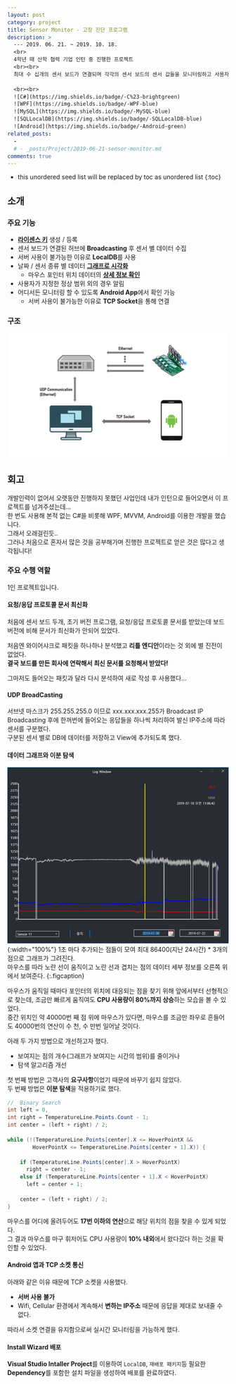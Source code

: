 ```yaml
---
layout: post
category: project
title: Sensor Monitor - 고장 진단 프로그램
description: >
  --- 2019. 06. 21. ~ 2019. 10. 18.
  <br>
  4학년 때 산학 협력 기업 인턴 중 진행한 프로젝트
  <br><br>
  최대 수 십개의 센서 보드가 연결되며 각각의 센서 보드의 센서 값들을 모니터링하고 사용자가 지정한 안전 범위를 벗어날 때(고장 진단) 앱으로 알림을 보내주는 프로그램을 제작하였습니다.  

  <br><br>
  ![C#](https://img.shields.io/badge/-C%23-brightgreen)
  ![WPF](https://img.shields.io/badge/-WPF-blue)
  ![MySQL](https://img.shields.io/badge/-MySQL-blue)
  ![SQLLocalDB](https://img.shields.io/badge/-SQLLocalDB-blue)
  ![Android](https://img.shields.io/badge/-Android-green)
related_posts:
  - 
  # - _posts/Project/2019-06-21-sensor-monitor.md
comments: true
---
```

<!-- blank -->
* this unordered seed list will be replaced by toc as unordered list
{:toc}

## 소개
<div id="sensor-monitor-carousel" class="swiper-container"></div>
<script>
  imgList = [];
  for(let i=1;i<=8;i++){
    imgList.push("MonitorApp_Usage_Private-" + i + ".jpg");
  }
  swiperInitialize("sensor-monitor-carousel", {
    path: "/img/project/sensor-monitor",
    imgList: imgList,
    size: "100%",
    dotted: false,
    millis: 5000
  })
</script>

### 주요 기능
* [**라이센스 키**](javascript:swiper.slideTo(0)) 생성 / 등록
* 센서 보드가 연결된 허브에 **Broadcasting** 후 센서 별 데이터 수집
* 서버 사용이 불가능한 이유로 **LocalDB**를 사용
* 날짜 / 센서 종류 별 데이터 [**그래프로 시각화**](javascript:swiper.slideTo(6))
  * 마우스 포인터 위치 데이터의 [**상세 정보 확인**](javascript:swiper.slideTo(7))
* 사용자가 지정한 정상 범위 외의 경우 알림
* 어디서든 모니터링 할 수 있도록 **Android App**에서 확인 가능
  * 서버 사용이 불가능한 이유로 **TCP Socket**을 통해 연결

### 구조
![Architecture](/assets/img/project/sensor-monitor/architecture.png)

## 회고
개발인력이 없어서 오랫동안 진행하지 못했던 사업인데 내가 인턴으로 들어오면서 이 프로젝트를 넘겨주셨는데...  
한 번도 사용해 본적 없는 C#을 비롯해 WPF, MVVM, Android를 이용한 개발을 했습니다.  
그래서 오래걸린듯..  
그러나 처음으로 혼자서 많은 것을 공부해가며 진행한 프로젝트로 얻은 것은 많다고 생각됩니다!

### 주요 수행 역할
1인 프로젝트입니다.

#### 요청/응답 프로토콜 문서 최신화
처음에 센서 보드 두개, 초기 버전 프로그램, 요청/응답 프로토콜 문서를 받았는데 보드 버전에 비해 문서가 최신화가 안되어 있었다.  

처음엔 와이어샤크로 패킷을 하나하나 분석했고 **리틀 엔디안**이라는 것 외에 별 진전이 없었다.  
**결국 보드를 만든 회사에 연락해서 최신 문서를 요청해서 받았다!**  

그마저도 들어오는 패킷과 달라 다시 분석하여 새로 작성 후 사용했다...

#### UDP BroadCasting
서브넷 마스크가 255.255.255.0 이므로 xxx.xxx.xxx.255가 Broadcast IP  
Broadcasting 후에 한꺼번에 들어오는 응답들을 하나씩 처리하여 발신 IP주소에 따라 센서를 구분했다.  
구분된 센서 별로 DB에 데이터를 저장하고 View에 추가되도록 했다.

#### 데이터 그래프와 이분 탐색
![Data Graph](/assets/img/project/sensor-monitor/graph.png){:width="100%"}
1초 마다 추가되는 점들이 모여 최대 86400(지난 24시간) * 3개의 점으로 그래프가 그려진다.  
마우스를 따라 노란 선이 움직이고 노란 선과 겹치는 점의 데이터 세부 정보를 오른쪽 위에서 보여준다.
{:.figcaption}

마우스가 움직일 때마다 포인터의 위치에 대응되는 점을 찾기 위해 앞에서부터 선형적으로 찾는데, 조금만 빠르게 움직여도 **CPU 사용량이 80%까지 상승**하는 모습을 볼 수 있었다.  
중간 위치인 약 40000번 째 점 위에 마우스가 있다면, 마우스를 조금만 좌우로 흔들어도 40000번의 연산이 수 천, 수 만번 일어날 것이다.  

아래 두 가지 방법으로 개선하고자 했다.
* 보여지는 점의 개수(그래프가 보여지는 시간의 범위)를 줄이거나
* 탐색 알고리즘 개선

첫 번째 방법은 고객사의 **요구사항**이었기 때문에 바꾸기 쉽지 않았다.  
두 번째 방법은 **이분 탐색**을 적용하기로 했다.

```csharp
//  Binary Search
int left = 0, 
int right = TemperatureLine.Points.Count - 1;
int center = (left + right) / 2;

while (!(TemperatureLine.Points[center].X <= HoverPointX &&
        HoverPointX <= TemperatureLine.Points[center + 1].X)) {

    if (TemperatureLine.Points[center].X > HoverPointX) 
      right = center - 1;
    else if (TemperatureLine.Points[center + 1].X < HoverPointX)
      left = center + 1;

    center = (left + right) / 2;
}
```

마우스를 어디에 올려두어도 **17번 이하의 연산**으로 해당 위치의 점을 찾을 수 있게 되었다.  
그 결과 마우스를 마구 휘저어도 CPU 사용량이 **10% 내외**에서 왔다갔다 하는 것을 확인할 수 있었다.  

#### Android 앱과 TCP 소켓 통신
아래와 같은 이유 때문에 TCP 소켓을 사용했다.
* **서버 사용 불가**
* Wifi, Cellular 환경에서 계속해서 **변하는 IP주소** 때문에 응답을 제대로 보내줄 수 없다.

따라서 소켓 연결을 유지함으로써 실시간 모니터링을 가능하게 했다.

#### Install Wizard 배포
**Visual Studio Intaller Project**를 이용하여 `LocalDB`, `재배포 패키지`등 필요한 **Dependency**를 포함한 설치 파일을 생성하여 배포를 완료하였다.